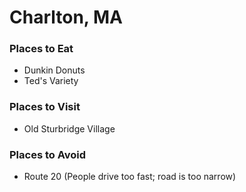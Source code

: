 # Charlton, MA

### Places to Eat
- Dunkin Donuts
- Ted's Variety

### Places to Visit
- Old Sturbridge Village

### Places to Avoid
- Route 20 (People drive too fast; road is too narrow)

